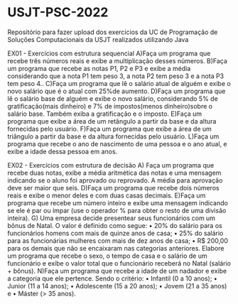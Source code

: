 # USJT-PSC-2022
Repositório para fazer upload dos exercícios da UC de Programação de Soluções Computacionais da USJT realizados utilizando Java

EX01 - Exercícios com estrutura sequencial 
A)Faça um programa que recebe três números reais e exibe a multiplicação desses números.
B)Faça um programa que recebe as notas P1, P2 e P3 e exibe a média considerando que a nota P1 tem peso 3, a nota P2 tem peso 3 e a nota P3 tem peso 4..
C)Faça um programa que lê o salário atual de alguém e exibe o novo salário que é o atual com 25%de aumento.
D)Faça um programa que lê o salário base de alguém e exibe o novo salário, considerando 5% de gratificação(mais dinheiro) e 7% de impostos(menos dinheiro)sobre o salário base. Também exiba a gratificação e o imposto.
E)Faça um programa que exibe a área de um retângulo a partir da base e da altura fornecidas pelo usuário.
F)Faça um programa que exibe a área de um triângulo a partir da base e da altura fornecidas pelo usuário.
L)Faça um programa que recebe o ano de nascimento de uma pessoa e o ano atual, e exibe a idade dessa pessoa em anos.

EX02 - Exercícios com estrutura de decisão 
A) Faça um programa que recebe duas notas, exibe a média aritmética das notas e uma mensagem indicando se o aluno foi aprovado ou reprovado. A média para aprovação deve ser maior que seis.
D)Faça um programa que recebe dois números reais e exibe o menor deles e com duas casas decimais.
E)Faça um programa que recebe um número inteiro e exibe uma mensagem indicando se ele é par ou ímpar (use o operador % para obter o resto de uma divisão inteira).
G) Uma empresa decide presentear seus funcionários com um bônus de Natal. O valor é definido como segue:
• 20% do salário para os funcionários homens com mais de quinze anos de casa;
• 25% do salário para as funcionárias mulheres com mais de dez anos de casa;
• R$ 200,00 para os demais que não se encaixaram nas categorias anteriores.
Elabore um programa que recebe o sexo, o tempo de casa e o salário de um funcionário e exibe o valor total que o funcionário receberá no Natal (salário + bônus).
N)Faça um programa que recebe a idade de um nadador e exibe a categoria que ele pertence. Sendo o critério:
• Infantil (0 a 10 anos);
• Junior (11 a 14 anos);
• Adolescente (15 a 20 anos);
• Jovem (21 a 35 anos) e
• Máster (> 35 anos).
